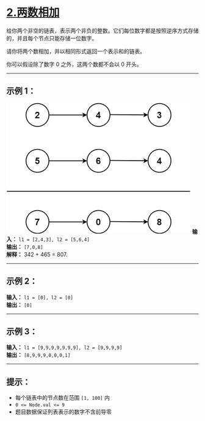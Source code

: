 # [2.两数相加](https://leetcode.cn/problems/add-two-numbers/description)

给你两个非空的链表，表示两个非负的整数。它们每位数字都是按照逆序方式存储的，并且每个节点只能存储一位数字。

请你将两个数相加，并以相同形式返回一个表示和的链表。

你可以假设除了数字 0 之外，这两个数都不会以 0 开头。

---

## 示例 1：

![示例1](../images/2.两数相加.jpg)
**输入：** `l1 = [2,4,3], l2 = [5,6,4]`  
**输出：** `[7,0,8]`  
**解释：** 342 + 465 = 807.

---

## 示例 2：

**输入：** `l1 = [0], l2 = [0]`  
**输出：** `[0]`

---

## 示例 3：

**输入：** `l1 = [9,9,9,9,9,9,9], l2 = [9,9,9,9]`  
**输出：** `[8,9,9,9,0,0,0,1]`

---

## 提示：

- 每个链表中的节点数在范围 `[1, 100]` 内
- `0 <= Node.val <= 9`
- 题目数据保证列表表示的数字不含前导零 